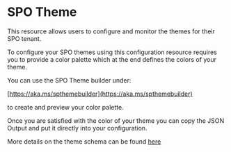 
# SPO Theme

This resource allows users to configure and monitor the themes for
their SPO tenant.

To configure your SPO themes using this configuration resource requires you to
 provide a color palette which at the end defines the colors of your theme.

You can use the SPO Theme builder under: 

[https://aka.ms/spthemebuilder](https://aka.ms/spthemebuilder) 

to create and preview your color palette.

Once you are satisfied with the color of your theme you can copy 
the JSON Output and put it directly into your configuration.

More details on the theme schema can be found 
[here](https://aka.ms/AboutSPOThemes)

